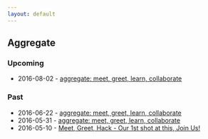 ```yaml
---
layout: default
---
```


## Aggregate

### Upcoming

* 2016-08-02 - [aggregate: meet, greet, learn, collaborate](http://www.meetup.com/portland-r-user-group/events/232134520/)

### Past

* 2016-06-22 - [aggregate: meet, greet, learn, collaborate](http://www.meetup.com/portland-r-user-group/events/231720260/)
* 2016-05-31 - [aggregate: meet, greet, learn, collaborate](http://www.meetup.com/portland-r-user-group/events/231057729/)
* 2016-05-10 - [Meet, Greet, Hack - Our 1st shot at this, Join Us!](http://www.meetup.com/portland-r-user-group/events/230627770/)

